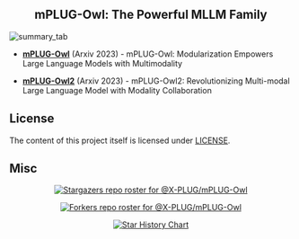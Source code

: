 <div align="center">

<h2>mPLUG-Owl: The Powerful MLLM Family</h2>

</div>

![summary_tab](https://z1.ax1x.com/2023/11/03/piM1rGQ.md.png)


- [**mPLUG-Owl**](mPLUG-Owl) (Arxiv 2023) - mPLUG-Owl: Modularization Empowers Large Language Models with Multimodality

- [**mPLUG-Owl2**](mPLUG-Owl2) (Arxiv 2023) - mPLUG-Owl2: Revolutionizing Multi-modal Large Language Model with Modality Collaboration

## License

The content of this project itself is licensed under [LICENSE](LICENSE).


## Misc

<div align="center">

[![Stargazers repo roster for @X-PLUG/mPLUG-Owl](https://reporoster.com/stars/X-PLUG/mPLUG-Owl)](https://github.com/X-PLUG/mPLUG-Owl/stargazers)

[![Forkers repo roster for @X-PLUG/mPLUG-Owl](https://reporoster.com/forks/X-PLUG/mPLUG-Owl)](https://github.com/X-PLUG/mPLUG-Owl/network/members)

[![Star History Chart](https://api.star-history.com/svg?repos=X-PLUG/mPLUG-Owl&type=Date)](https://star-history.com/#X-PLUG/mPLUG-Owl&Date)

</div>